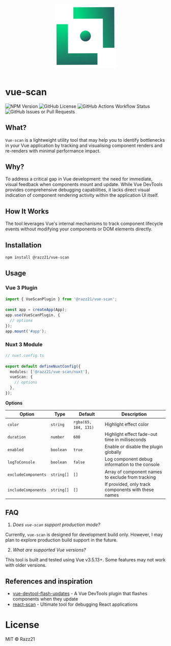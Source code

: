 
<p align="center" style="padding: 16px;">
  <img src="https://github.com/Razz21/vue-scan/blob/main/.github/assets/logo.webp" alt="Vue-scan logo" width="200">
</p>

# vue-scan

![NPM Version](https://img.shields.io/npm/v/%40razz21%2Fvue-scan?link=https%3A%2F%2Fwww.npmjs.com%2Fpackage%2F%40razz21%2Fvue-scan)
![GitHub License](https://img.shields.io/github/license/Razz21/vue-scan)
![GitHub Actions Workflow Status](https://img.shields.io/github/actions/workflow/status/Razz21/vue-scan/ci.yml)
![GitHub Issues or Pull Requests](https://img.shields.io/github/issues/Razz21/vue-scan)

## What?

`Vue-scan` is a lightweight utility tool that may help you to identify bottlenecks in your Vue application by tracking and visualising component renders and re-renders with minimal performance impact.

## Why?

To address a critical gap in Vue development: the need for immediate, visual feedback when components mount and update. While Vue DevTools provides comprehensive debugging capabilities, it lacks direct visual indication of component rendering activity within the application UI itself.

## How It Works
The tool leverages Vue's internal mechanisms to track component lifecycle events without modifying your components or DOM elements directly.

## Installation

```bash
npm install @razz21/vue-scan
```

## Usage

### Vue 3 Plugin

```ts
import { VueScanPlugin } from '@razz21/vue-scan';

const app = createApp(App);
app.use(VueScanPlugin, {
  // options
});
app.mount('#app');

```

### Nuxt 3 Module

```ts
// nuxt.config.ts

export default defineNuxtConfig({
  modules: ['@razz21/vue-scan/nuxt'],
  vueScan: {
    // options
  },
});
```

**Options**

| Option              | Type       | Default              | Description                                         |
| ------------------- | ---------- | -------------------- | --------------------------------------------------- |
| `color`             | `string`   | `rgba(65, 184, 131)` | Highlight effect color                              |
| `duration`          | `number`   | `600`                | Highlight effect fade-out time in milliseconds      |
| `enabled`           | `boolean`  | `true`               | Enable or disable the plugin globally               |
| `logToConsole`      | `boolean`  | `false`              | Log component debug information to the console      |
| `excludeComponents` | `string[]` | `[]`                 | Array of component names to exclude from tracking   |
| `includeComponents` | `string[]` | `[]`                 | If provided, only track components with these names |

## FAQ

1. *Does `vue-scan` support production mode?*

Currently, `vue-scan` is designed for development build only. However, I may plan to explore production build support in the future.

2. *What are supported Vue versions?*

This tool is built and tested using Vue v3.5.13+. Some features may not work with older versions.

## References and inspiration
- [vue-devtool-flash-updates](https://github.com/yuichkun/vue-devtool-flash-updates) - A Vue DevTools plugin that flashes components when they update
- [react-scan](https://github.com/aidenybai/react-scan) - Ultimate tool for debugging React applications

# License

MIT © Razz21
